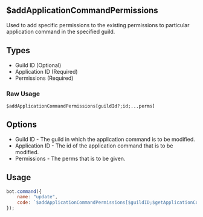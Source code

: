 ## $addApplicationCommandPermissions
Used to add specific permissions to the existing permissions to particular application command in the specified guild.

## Types
- Guild ID (Optional)
- Application ID (Required)
- Permissions (Required)

### Raw Usage
`$addApplicationCommandPermissions[guildId?;id;...perms]`

## Options
* Guild ID - The guild in which the application command is to be modified.
* Application ID - The id of the application command that is to be modified.
* Permissions - The perms that is to be given.

## Usage

```js
bot.command({
    name: "update",
    code: `$addApplicationCommandPermissions[$guildID;$getApplicationCommandID[aoijs];admin]`
});
```

